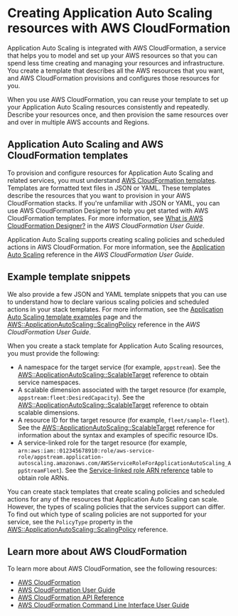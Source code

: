 # Creating Application Auto Scaling resources with AWS CloudFormation<a name="creating-resources-with-cloudformation"></a>

Application Auto Scaling is integrated with AWS CloudFormation, a service that helps you to model and set up your AWS resources so that you can spend less time creating and managing your resources and infrastructure\. You create a template that describes all the AWS resources that you want, and AWS CloudFormation provisions and configures those resources for you\. 

When you use AWS CloudFormation, you can reuse your template to set up your Application Auto Scaling resources consistently and repeatedly\. Describe your resources once, and then provision the same resources over and over in multiple AWS accounts and Regions\. 

## Application Auto Scaling and AWS CloudFormation templates<a name="working-with-templates"></a>

To provision and configure resources for Application Auto Scaling and related services, you must understand [AWS CloudFormation templates](https://docs.aws.amazon.com/AWSCloudFormation/latest/UserGuide/template-guide.html)\. Templates are formatted text files in JSON or YAML\. These templates describe the resources that you want to provision in your AWS CloudFormation stacks\. If you're unfamiliar with JSON or YAML, you can use AWS CloudFormation Designer to help you get started with AWS CloudFormation templates\. For more information, see [What is AWS CloudFormation Designer?](https://docs.aws.amazon.com/AWSCloudFormation/latest/UserGuide/working-with-templates-cfn-designer.html) in the *AWS CloudFormation User Guide*\.

Application Auto Scaling supports creating scaling policies and scheduled actions in AWS CloudFormation\. For more information, see the [Application Auto Scaling](https://docs.aws.amazon.com/AWSCloudFormation/latest/UserGuide/AWS_ApplicationAutoScaling.html) reference in the *AWS CloudFormation User Guide*\.

## Example template snippets<a name="example-templates"></a>

We also provide a few JSON and YAML template snippets that you can use to understand how to declare various scaling policies and scheduled actions in your stack templates\. For more information, see the [Application Auto Scaling template examples](https://docs.aws.amazon.com/AWSCloudFormation/latest/UserGuide/quickref-autoscaling.html#scenario-app-as-template-examples) page and the [AWS::ApplicationAutoScaling::ScalingPolicy](https://docs.aws.amazon.com/AWSCloudFormation/latest/UserGuide/aws-resource-applicationautoscaling-scalingpolicy.html) reference in the *AWS CloudFormation User Guide*\.

When you create a stack template for Application Auto Scaling resources, you must provide the following:
+ A namespace for the target service \(for example, `appstream`\)\. See the [AWS::ApplicationAutoScaling::ScalableTarget](https://docs.aws.amazon.com/AWSCloudFormation/latest/UserGuide/aws-resource-applicationautoscaling-scalabletarget.html) reference to obtain service namespaces\. 
+ A scalable dimension associated with the target resource \(for example, `appstream:fleet:DesiredCapacity`\)\. See the [AWS::ApplicationAutoScaling::ScalableTarget](https://docs.aws.amazon.com/AWSCloudFormation/latest/UserGuide/aws-resource-applicationautoscaling-scalabletarget.html) reference to obtain scalable dimensions\. 
+ A resource ID for the target resource \(for example, `fleet/sample-fleet`\)\. See the [AWS::ApplicationAutoScaling::ScalableTarget](https://docs.aws.amazon.com/AWSCloudFormation/latest/UserGuide/aws-resource-applicationautoscaling-scalabletarget.html) reference for information about the syntax and examples of specific resource IDs\.
+ A service\-linked role for the target resource \(for example, `arn:aws:iam::012345678910:role/aws-service-role/appstream.application-autoscaling.amazonaws.com/AWSServiceRoleForApplicationAutoScaling_AppStreamFleet`\)\. See the [Service\-linked role ARN reference](application-auto-scaling-service-linked-roles.md#specify-service-linked-role) table to obtain role ARNs\. 

You can create stack templates that create scaling policies and scheduled actions for any of the resources that Application Auto Scaling can scale\. However, the types of scaling policies that the services support can differ\. To find out which type of scaling policies are not supported for your service, see the `PolicyType` property in the [AWS::ApplicationAutoScaling::ScalingPolicy](https://docs.aws.amazon.com/AWSCloudFormation/latest/UserGuide/aws-resource-applicationautoscaling-scalingpolicy.html) reference\.

## Learn more about AWS CloudFormation<a name="learn-more-cloudformation"></a>

To learn more about AWS CloudFormation, see the following resources:
+ [AWS CloudFormation](http://aws.amazon.com/cloudformation/)
+ [AWS CloudFormation User Guide](https://docs.aws.amazon.com/AWSCloudFormation/latest/UserGuide/Welcome.html)
+ [AWS CloudFormation API Reference](https://docs.aws.amazon.com/AWSCloudFormation/latest/APIReference/Welcome.html)
+ [AWS CloudFormation Command Line Interface User Guide](https://docs.aws.amazon.com/cloudformation-cli/latest/userguide/what-is-cloudformation-cli.html)